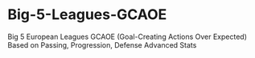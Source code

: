 # Big-5-Leagues-GCAOE
Big 5 European Leagues GCAOE (Goal-Creating Actions Over Expected) Based on Passing, Progression, Defense Advanced Stats
